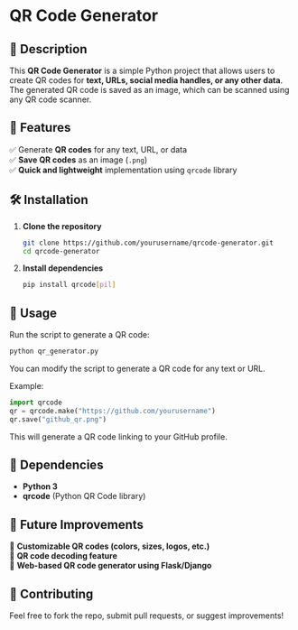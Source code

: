 # QR Code Generator  

## 📌 Description  
This **QR Code Generator** is a simple Python project that allows users to create QR codes for **text, URLs, social media handles, or any other data**. The generated QR code is saved as an image, which can be scanned using any QR code scanner.  

## 🚀 Features  
✅ Generate **QR codes** for any text, URL, or data  
✅ **Save QR codes** as an image (`.png`)  
✅ **Quick and lightweight** implementation using `qrcode` library  

## 🛠️ Installation  
1. **Clone the repository**  
   ```bash
   git clone https://github.com/yourusername/qrcode-generator.git
   cd qrcode-generator
   ```
2. **Install dependencies**  
   ```bash
   pip install qrcode[pil]
   ```

## 🎯 Usage  
Run the script to generate a QR code:  
```bash
python qr_generator.py
```
You can modify the script to generate a QR code for any text or URL.  

Example:  
```python
import qrcode
qr = qrcode.make("https://github.com/yourusername")
qr.save("github_qr.png")
```
This will generate a QR code linking to your GitHub profile.  

## 📜 Dependencies  
- **Python 3**  
- **qrcode** (Python QR Code library)  

## 🎯 Future Improvements  
🚀 **Customizable QR codes (colors, sizes, logos, etc.)**  
🚀 **QR code decoding feature**  
🚀 **Web-based QR code generator using Flask/Django**  

## 🤝 Contributing  
Feel free to fork the repo, submit pull requests, or suggest improvements!  

